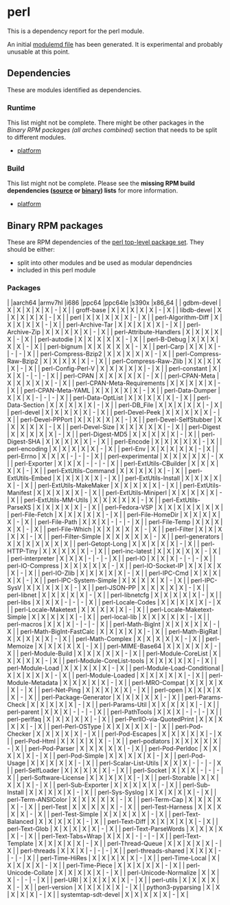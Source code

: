 # perl
This is a dependency report for the perl module.

An initial [modulemd file](perl.yaml) has been generated. It is experimental and probably unusable at this point.
## Dependencies
These are modules identified as dependencies.
### Runtime
This list might not be complete. There might be other packages in the *Binary RPM packages (all arches combined)* section that needs to be split to different modules.
* [platform](../platform)
### Build
This list might not be complete.
Please see the **missing RPM build dependencies ([source](all/buildtime-source-packages-short.txt) or [binary](all/buildtime-binary-packages-short.txt)) lists** for more information.
* [platform](../platform)
## Binary RPM packages
These are RPM dependencies of the [perl top-level package set](perl.csv). They should be either:
* split into other modules and be used as modular dependncies
* included in this perl module
### Packages
| |aarch64 |armv7hl |i686 |ppc64 |ppc64le |s390x |x86_64 |
| gdbm-devel | X | X | X | X | X | - | X |
| groff-base | X | X | X | X | X | - | X |
| libdb-devel | X | X | X | X | X | - | X |
| perl | X | X | X | X | X | - | X |
| perl-Algorithm-Diff | X | X | X | X | X | - | X |
| perl-Archive-Tar | X | X | X | X | X | - | X |
| perl-Archive-Zip | X | X | X | X | X | - | X |
| perl-Attribute-Handlers | X | X | X | X | X | - | X |
| perl-autodie | X | X | X | X | X | - | X |
| perl-B-Debug | X | X | X | X | X | - | X |
| perl-bignum | X | X | X | X | X | - | X |
| perl-Carp | X | X | X | - | - | - | X |
| perl-Compress-Bzip2 | X | X | X | X | X | - | X |
| perl-Compress-Raw-Bzip2 | X | X | X | X | X | - | X |
| perl-Compress-Raw-Zlib | X | X | X | X | X | - | X |
| perl-Config-Perl-V | X | X | X | X | X | - | X |
| perl-constant | X | X | X | - | - | - | X |
| perl-CPAN | X | X | X | X | X | - | X |
| perl-CPAN-Meta | X | X | X | X | X | - | X |
| perl-CPAN-Meta-Requirements | X | X | X | X | X | - | X |
| perl-CPAN-Meta-YAML | X | X | X | X | X | - | X |
| perl-Data-Dumper | X | X | X | - | - | - | X |
| perl-Data-OptList | X | X | X | X | X | - | X |
| perl-Data-Section | X | X | X | X | X | - | X |
| perl-DB_File | X | X | X | X | X | - | X |
| perl-devel | X | X | X | X | X | - | X |
| perl-Devel-Peek | X | X | X | X | X | - | X |
| perl-Devel-PPPort | X | X | X | X | X | - | X |
| perl-Devel-SelfStubber | X | X | X | X | X | - | X |
| perl-Devel-Size | X | X | X | X | X | - | X |
| perl-Digest | X | X | X | X | X | - | X |
| perl-Digest-MD5 | X | X | X | X | X | - | X |
| perl-Digest-SHA | X | X | X | X | X | - | X |
| perl-Encode | X | X | X | X | X | - | X |
| perl-encoding | X | X | X | X | X | - | X |
| perl-Env | X | X | X | X | X | - | X |
| perl-Errno | X | X | X | - | - | - | X |
| perl-experimental | X | X | X | X | X | - | X |
| perl-Exporter | X | X | X | - | - | - | X |
| perl-ExtUtils-CBuilder | X | X | X | X | X | - | X |
| perl-ExtUtils-Command | X | X | X | X | X | - | X |
| perl-ExtUtils-Embed | X | X | X | X | X | - | X |
| perl-ExtUtils-Install | X | X | X | X | X | - | X |
| perl-ExtUtils-MakeMaker | X | X | X | X | X | - | X |
| perl-ExtUtils-Manifest | X | X | X | X | X | - | X |
| perl-ExtUtils-Miniperl | X | X | X | X | X | - | X |
| perl-ExtUtils-MM-Utils | X | X | X | X | X | - | X |
| perl-ExtUtils-ParseXS | X | X | X | X | X | - | X |
| perl-Fedora-VSP | X | X | X | X | X | X | X |
| perl-File-Fetch | X | X | X | X | X | - | X |
| perl-File-HomeDir | X | X | X | X | X | - | X |
| perl-File-Path | X | X | X | - | - | - | X |
| perl-File-Temp | X | X | X | X | X | - | X |
| perl-File-Which | X | X | X | X | X | - | X |
| perl-Filter | X | X | X | X | X | - | X |
| perl-Filter-Simple | X | X | X | X | X | - | X |
| perl-generators | X | X | X | X | X | X | X |
| perl-Getopt-Long | X | X | X | X | X | - | X |
| perl-HTTP-Tiny | X | X | X | X | X | - | X |
| perl-inc-latest | X | X | X | X | X | - | X |
| perl-interpreter | X | X | X | - | - | - | X |
| perl-IO | X | X | X | - | - | - | X |
| perl-IO-Compress | X | X | X | X | X | - | X |
| perl-IO-Socket-IP | X | X | X | X | X | - | X |
| perl-IO-Zlib | X | X | X | X | X | - | X |
| perl-IPC-Cmd | X | X | X | X | X | - | X |
| perl-IPC-System-Simple | X | X | X | X | X | - | X |
| perl-IPC-SysV | X | X | X | X | X | - | X |
| perl-JSON-PP | X | X | X | X | X | - | X |
| perl-libnet | X | X | X | X | X | - | X |
| perl-libnetcfg | X | X | X | X | X | - | X |
| perl-libs | X | X | X | - | - | - | X |
| perl-Locale-Codes | X | X | X | X | X | - | X |
| perl-Locale-Maketext | X | X | X | X | X | - | X |
| perl-Locale-Maketext-Simple | X | X | X | X | X | - | X |
| perl-local-lib | X | X | X | X | X | - | X |
| perl-macros | X | X | X | - | - | - | X |
| perl-Math-BigInt | X | X | X | X | X | - | X |
| perl-Math-BigInt-FastCalc | X | X | X | X | X | - | X |
| perl-Math-BigRat | X | X | X | X | X | - | X |
| perl-Math-Complex | X | X | X | X | X | - | X |
| perl-Memoize | X | X | X | X | X | - | X |
| perl-MIME-Base64 | X | X | X | X | X | - | X |
| perl-Module-Build | X | X | X | X | X | - | X |
| perl-Module-CoreList | X | X | X | X | X | - | X |
| perl-Module-CoreList-tools | X | X | X | X | X | - | X |
| perl-Module-Load | X | X | X | X | X | - | X |
| perl-Module-Load-Conditional | X | X | X | X | X | - | X |
| perl-Module-Loaded | X | X | X | X | X | - | X |
| perl-Module-Metadata | X | X | X | X | X | - | X |
| perl-MRO-Compat | X | X | X | X | X | - | X |
| perl-Net-Ping | X | X | X | X | X | - | X |
| perl-open | X | X | X | X | X | - | X |
| perl-Package-Generator | X | X | X | X | X | - | X |
| perl-Params-Check | X | X | X | X | X | - | X |
| perl-Params-Util | X | X | X | X | X | - | X |
| perl-parent | X | X | X | - | - | - | X |
| perl-PathTools | X | X | X | - | - | - | X |
| perl-perlfaq | X | X | X | X | X | - | X |
| perl-PerlIO-via-QuotedPrint | X | X | X | X | X | - | X |
| perl-Perl-OSType | X | X | X | X | X | - | X |
| perl-Pod-Checker | X | X | X | X | X | - | X |
| perl-Pod-Escapes | X | X | X | X | X | - | X |
| perl-Pod-Html | X | X | X | X | X | - | X |
| perl-podlators | X | X | X | X | X | - | X |
| perl-Pod-Parser | X | X | X | X | X | - | X |
| perl-Pod-Perldoc | X | X | X | X | X | - | X |
| perl-Pod-Simple | X | X | X | X | X | - | X |
| perl-Pod-Usage | X | X | X | X | X | - | X |
| perl-Scalar-List-Utils | X | X | X | - | - | - | X |
| perl-SelfLoader | X | X | X | X | X | - | X |
| perl-Socket | X | X | X | - | - | - | X |
| perl-Software-License | X | X | X | X | X | - | X |
| perl-Storable | X | X | X | X | X | - | X |
| perl-Sub-Exporter | X | X | X | X | X | - | X |
| perl-Sub-Install | X | X | X | X | X | - | X |
| perl-Sys-Syslog | X | X | X | X | X | - | X |
| perl-Term-ANSIColor | X | X | X | X | X | - | X |
| perl-Term-Cap | X | X | X | X | X | - | X |
| perl-Test | X | X | X | X | X | - | X |
| perl-Test-Harness | X | X | X | X | X | - | X |
| perl-Test-Simple | X | X | X | X | X | - | X |
| perl-Text-Balanced | X | X | X | X | X | - | X |
| perl-Text-Diff | X | X | X | X | X | - | X |
| perl-Text-Glob | X | X | X | X | X | - | X |
| perl-Text-ParseWords | X | X | X | X | X | - | X |
| perl-Text-Tabs+Wrap | X | X | X | - | - | - | X |
| perl-Text-Template | X | X | X | X | X | - | X |
| perl-Thread-Queue | X | X | X | X | X | - | X |
| perl-threads | X | X | X | - | - | - | X |
| perl-threads-shared | X | X | X | - | - | - | X |
| perl-Time-HiRes | X | X | X | X | X | - | X |
| perl-Time-Local | X | X | X | X | X | - | X |
| perl-Time-Piece | X | X | X | X | X | - | X |
| perl-Unicode-Collate | X | X | X | X | X | - | X |
| perl-Unicode-Normalize | X | X | X | - | - | - | X |
| perl-URI | X | X | X | X | X | - | X |
| perl-utils | X | X | X | X | X | - | X |
| perl-version | X | X | X | X | X | - | X |
| python3-pyparsing | X | X | X | X | X | - | X |
| systemtap-sdt-devel | X | X | X | X | X | - | X |
